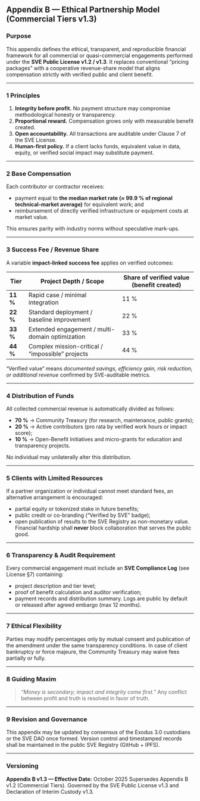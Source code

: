 ## **Appendix B — Ethical Partnership Model (Commercial Tiers v1.3)**

### **Purpose**

This appendix defines the ethical, transparent, and reproducible financial framework for all commercial or quasi-commercial engagements performed under the **SVE Public License v1.2 / v1.3**.
It replaces conventional “pricing packages” with a cooperative revenue-share model that aligns compensation strictly with verified public and client benefit.

---

### **1  Principles**

1. **Integrity before profit.** No payment structure may compromise methodological honesty or transparency.
2. **Proportional reward.** Compensation grows only with measurable benefit created.
3. **Open accountability.** All transactions are auditable under Clause 7 of the SVE License.
4. **Human-first policy.** If a client lacks funds, equivalent value in data, equity, or verified social impact may substitute payment.

---

### **2  Base Compensation**

Each contributor or contractor receives:

* payment equal to **the median market rate (≈ 99.9 % of regional technical-market average)** for equivalent work; and
* reimbursement of directly verified infrastructure or equipment costs at market value.

This ensures parity with industry norms without speculative mark-ups.

---

### **3  Success Fee / Revenue Share**

A variable **impact-linked success fee** applies on verified outcomes:

| Tier     | Project Depth / Scope                            | Share of verified value (benefit created) |
| -------- | ------------------------------------------------ | ----------------------------------------- |
| **11 %** | Rapid case / minimal integration                 | 11 %                                      |
| **22 %** | Standard deployment / baseline improvement       | 22 %                                      |
| **33 %** | Extended engagement / multi-domain optimization  | 33 %                                      |
| **44 %** | Complex mission-critical / “impossible” projects | 44 %                                      |

“Verified value” means *documented savings, efficiency gain, risk reduction, or additional revenue* confirmed by SVE-auditable metrics.

---

### **4  Distribution of Funds**

All collected commercial revenue is automatically divided as follows:

* **70 %** → Community Treasury (for research, maintenance, public grants);
* **20 %** → Active contributors (pro rata by verified work hours or impact score);
* **10 %** → Open-Benefit Initiatives and micro-grants for education and transparency projects.

No individual may unilaterally alter this distribution.

---

### **5  Clients with Limited Resources**

If a partner organization or individual cannot meet standard fees, an alternative arrangement is encouraged:

* partial equity or tokenized stake in future benefits;
* public credit or co-branding (“Verified by SVE” badge);
* open publication of results to the SVE Registry as non-monetary value.
  Financial hardship shall **never** block collaboration that serves the public good.

---

### **6  Transparency & Audit Requirement**

Every commercial engagement must include an **SVE Compliance Log** (see License §7) containing:

* project description and tier level;
* proof of benefit calculation and auditor verification;
* payment records and distribution summary.
  Logs are public by default or released after agreed embargo (max 12 months).

---

### **7  Ethical Flexibility**

Parties may modify percentages only by mutual consent and publication of the amendment under the same transparency conditions.
In case of client bankruptcy or force majeure, the Community Treasury may waive fees partially or fully.

---

### **8  Guiding Maxim**

> *“Money is secondary; impact and integrity come first.”*
> Any conflict between profit and truth is resolved in favor of truth.

---

### **9  Revision and Governance**

This appendix may be updated by consensus of the Exodus 3.0 custodians or the SVE DAO once formed.
Version control and timestamped records shall be maintained in the public SVE Registry (GitHub + IPFS).

---

### **Versioning**

**Appendix B v1.3 — Effective Date:** October 2025
Supersedes Appendix B v1.2 (Commercial Tiers).
Governed by the SVE Public License v1.3 and Declaration of Interim Custody v1.3.